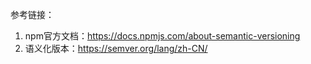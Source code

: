 参考链接：
1. npm官方文档：https://docs.npmjs.com/about-semantic-versioning
2. 语义化版本：https://semver.org/lang/zh-CN/